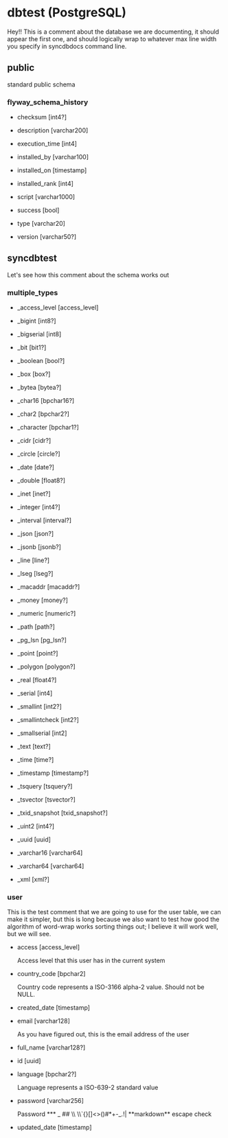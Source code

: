 # dbtest (PostgreSQL)

Hey\!\! This is a comment about the database we are documenting, it should
appear the first one, and should logically wrap to whatever max line width you
specify in syncdbdocs command line.

## public

standard public schema

### flyway\_schema\_history

- checksum [int4?]

- description [varchar200]

- execution\_time [int4]

- installed\_by [varchar100]

- installed\_on [timestamp]

- installed\_rank [int4]

- script [varchar1000]

- success [bool]

- type [varchar20]

- version [varchar50?]

## syncdbtest

Let's see how this comment about the schema works out

### multiple\_types

- \_access\_level [access\_level]

- \_bigint [int8?]

- \_bigserial [int8]

- \_bit [bit1?]

- \_boolean [bool?]

- \_box [box?]

- \_bytea [bytea?]

- \_char16 [bpchar16?]

- \_char2 [bpchar2?]

- \_character [bpchar1?]

- \_cidr [cidr?]

- \_circle [circle?]

- \_date [date?]

- \_double [float8?]

- \_inet [inet?]

- \_integer [int4?]

- \_interval [interval?]

- \_json [json?]

- \_jsonb [jsonb?]

- \_line [line?]

- \_lseg [lseg?]

- \_macaddr [macaddr?]

- \_money [money?]

- \_numeric [numeric?]

- \_path [path?]

- \_pg\_lsn [pg\_lsn?]

- \_point [point?]

- \_polygon [polygon?]

- \_real [float4?]

- \_serial [int4]

- \_smallint [int2?]

- \_smallintcheck [int2?]

- \_smallserial [int2]

- \_text [text?]

- \_time [time?]

- \_timestamp [timestamp?]

- \_tsquery [tsquery?]

- \_tsvector [tsvector?]

- \_txid\_snapshot [txid\_snapshot?]

- \_uint2 [int4?]

- \_uuid [uuid]

- \_varchar16 [varchar64]

- \_varchar64 [varchar64]

- \_xml [xml?]

### user

This is the test comment that we are going to use for the user table, we can
make it simpler, but this is long because we also want to test how good the
algorithm of word\-wrap works sorting things out; I believe it will work well,
but we will see.

- access [access\_level]

  Access level that this user has in the current system

- country\_code [bpchar2]

  Country code represents a ISO\-3166 alpha\-2 value. Should not be NULL.

- created\_date [timestamp]

- email [varchar128]

  As you have figured out, this is the email address of the user

- full\_name [varchar128?]

- id [uuid]

- language [bpchar2?]

  Language represents a ISO\-639\-2 standard value

- password [varchar256]

  Password \*\*\* \_ \#\# \\\\ \\\\\`\{\}\[\]\<\>\(\)\#\*\+\-\_.\!\|
  \*\*markdown\*\* escape check

- updated\_date [timestamp]

